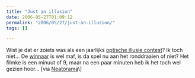 ```yaml
---
title: "Just an illusion"
date: 2006-05-27T01:09:12
permalink: "2006/05/27/just-an-illusion/"
tags: []

---
```

Wist je dat er zoiets was als een jaarlijks [optische illusie contest](http://illusioncontest.neuralcorrelate.com/index.php?module=pagemaster&PAGE_user_op=view_page&PAGE_id=83&MMN_position=30:30 "http://illusioncontest.neuralcorrelate.com/index.php?module=pagemaster&PAGE_user_op=view_page&PAGE_id=83&MMN_position=30:30")? Ik toch niet… De [winnaar](http://illusioncontest.neuralcorrelate.com/index.php?module=pagemaster&&410edde8751623789399376cf4d32703=12e6e90c9acb3ffa7d413a58389c5b7c#x0026;PAGE_user_op=view_page&PAGE_id=84 "http://illusioncontest.neuralcorrelate.com/index.php?module=pagemaster&&410edde8751623789399376cf4d32703=12e6e90c9acb3ffa7d413a58389c5b7c#x0026;PAGE_user_op=view_page&PAGE_id=84") is wel maf, is da spel nu aan het ronddraaien of niet? Het filmke is een minuut of 9, maar na een paar minuten heb ik het toch wel gezien hoor… \[via [Neatorama](http://www.neatorama.com/2006/05/26/max-drstelers-the-freezing-rotation-illusion/ "http://www.neatorama.com/2006/05/26/max-drstelers-the-freezing-rotation-illusion/")\]
